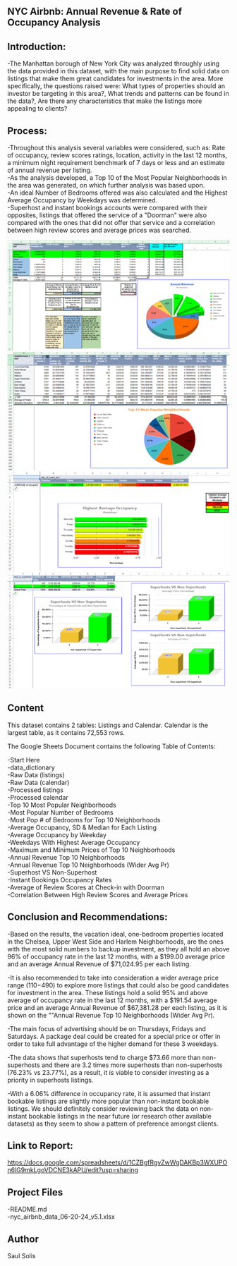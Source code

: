 
## NYC Airbnb: Annual Revenue & Rate of Occupancy Analysis

## Introduction:

-The Manhattan borough of New York City was analyzed throughly using the data provided in this dataset, with the main purpose to find solid data on listings that make them great candidates for investments in the area. More specifically, the questions raised were: What types of properties should an investor be targeting in this area?, What trends and patterns can be found in the data?, Are there any characteristics that make the listings more appealing to clients?<br>

## Process: 

-Throughout this analysis several variables were considered, such as: Rate of occupancy, review scores ratings, location, activity in the last 12 months, a minimum night requirement benchmark of 7 days or less and an estimate of annual revenue per listing.<br>
-As the analysis developed, a Top 10 of the Most Popular Neighborhoods in the area was generated, on which further analysis was based upon. <br>
-An ideal Number of Bedrooms offered was also calculated and the Highest Average Occupancy by Weekdays was determined.<br>
-Superhost and instant bookings accounts were compared with their opposites, listings that offered the service of a "Doorman" were also compared with the ones that did not offer that service and a correlation between high review scores and average prices was searched.<br>

![Annual Revenue](images/annualRevenue.png)
![Top 10 Neighborhoods](images/top10Neighborhoods.png)
![Average Occupancy](images/averageOccupancy.png)
![Superhosts](images/superhosts.png)

## Content

This dataset contains 2 tables: Listings and Calendar. Calendar is the largest table, as it contains 72,553 rows. <br>

The Google Sheets Document contains the following Table of Contents:

-Start Here <br>
-data_dictionary <br>
-Raw Data (listings) <br>
-Raw Data (calendar) <br>
-Processed listings <br>
-Processed calendar <br>
-Top 10 Most Popular Neighborhoods <br>
-Most Popular Number of Bedrooms <br>
-Most Pop # of Bedrooms for Top 10 Neighborhoods <br>
-Average Occupancy, SD & Median for Each Listing <br>
-Average Occupancy by Weekday <br>
-Weekdays With Highest Average Occupancy <br>
-Maximum and Minimum Prices of Top 10 Neighborhoods <br>
-Annual Revenue Top 10 Neighborhoods <br>
-Annual Revenue Top 10 Neighborhoods (Wider Avg Pr) <br>
-Superhost VS Non-Superhost <br>
-Instant Bookings Occupancy Rates <br>
-Average of Review Scores at Check-in with Doorman <br>
-Correlation Between High Review Scores and Average Prices <br>

## Conclusion and Recommendations:

-Based on the results, the vacation ideal, one-bedroom properties located in the Chelsea, Upper West Side and Harlem Neighborhoods, are the ones with the most solid numbers to backup investment, as they all hold an above 96% of occupancy rate in the last 12 months, with a $199.00 average price and an average Annual Revenue of $71,024.95 per each listing.   

-It is also recommended to take into consideration a wider average price range ($110-$490) to explore more listings that could also be good candidates for investment in the area. These listings hold a solid 95% and above average of occupancy rate in the last 12 months, with a $191.54 average price and an average Annual Revenue of $67,381.28 per each listing, as it is shown on the ""Annual Revenue Top 10 Neighborhoods (Wider Avg Pr). 

-The main focus of advertising should be on Thursdays, Fridays and Saturdays. A package deal could be created for a special price or offer in order to take full advantage of the higher demand for these 3 weekdays.

-The data shows that superhosts tend to charge $73.66 more than non-superhosts and there are 3.2 times more superhosts than non-superhosts (76.23% vs 23.77%), as a result, it is viable to consider investing as a priority in superhosts listings.  

-With a 6.06% difference in occupancy rate, it is assumed that instant bookable listings are slightly more popular than non-instant bookable listings. We should definitely consider reviewing back the data on non-instant bookable listings in the near future (or research other available datasets) as they seem to show a pattern of preference amongst clients.

## Link to Report:

https://docs.google.com/spreadsheets/d/1CZBgfRgvZwWgDAKBp3WXUPOn6lG9mkLgoVDCNE3kAPU/edit?usp=sharing

## Project Files

-README.md<br>
-nyc_airbnb_data_06-20-24_v5.1.xlsx<br>

## Author

Saul Solis
